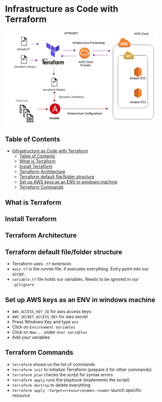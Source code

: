 # Infrastructure as Code with Terraform

![terraform diagram](../public/assets/img/terraform-diagram.png)

## Table of Contents

- [Infrastructure as Code with Terraform](#infrastructure-as-code-with-terraform)
  - [Table of Contents](#table-of-contents)
  - [What is Terraform](#what-is-terraform)
  - [Install Terraform](#install-terraform)
  - [Terraform Architecture](#terraform-architecture)
  - [Terraform default file/folder structure](#terraform-default-filefolder-structure)
  - [Set up AWS keys as an ENV in windows machine](#set-up-aws-keys-as-an-env-in-windows-machine)
  - [Terraform Commands](#terraform-commands)

## What is Terraform

## Install Terraform

## Terraform Architecture

## Terraform default file/folder structure

- Terraform uses `.tf` extension
- `main.tf` is the runner file. It executes everything. Entry point into our script.
- `variable.tf` file holds our variables. Needs to be ignored in our `.gitignore`

## Set up AWS keys as an ENV in windows machine

- `AWS_ACCESS_KEY_ID` for aws access keys
- `AWS_SECRET_ACCESS_KEY` for aws secret
- Press Windows Key and type `env`
- Click on `Environment Variables`
- Click on `New...` under `User variables`
- Add your variables

## Terraform Commands

- `terraform` shows us the list of commands
- `terraform init` to initialize Terraform (prepare it for other commands)
- `terraform plan` checks the script for syntax errors
- `terraform apply` runs the playbook (implements the script)
- `terraform destroy` to delete everything
- `terraform apply -target=<resourcename>.<name>` launch specific resource
